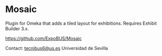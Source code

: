 # Mosaic
Plugin for Omeka that adds a tiled layout for exhibitions. Requires Exhibit Builder 3.x.

https://github.com/ExpoBUS/Mosaic

Contact: tecnibus6@us.es
Universidad de Sevilla
